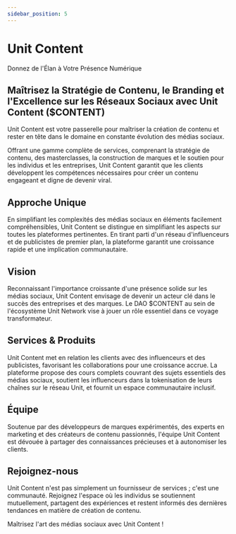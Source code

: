 ```yaml
---
sidebar_position: 5
---
```


# Unit Content

Donnez de l'Élan à Votre Présence Numérique

## Maîtrisez la Stratégie de Contenu, le Branding et l'Excellence sur les Réseaux Sociaux avec Unit Content ($CONTENT)

Unit Content est votre passerelle pour maîtriser la création de contenu et rester en tête dans le domaine en constante évolution des médias sociaux.

Offrant une gamme complète de services, comprenant la stratégie de contenu, des masterclasses, la construction de marques et le soutien pour les individus et les entreprises, Unit Content garantit que les clients développent les compétences nécessaires pour créer un contenu engageant et digne de devenir viral.

## Approche Unique

En simplifiant les complexités des médias sociaux en éléments facilement compréhensibles, Unit Content se distingue en simplifiant les aspects sur toutes les plateformes pertinentes. En tirant parti d'un réseau d'influenceurs et de publicistes de premier plan, la plateforme garantit une croissance rapide et une implication communautaire.

## Vision

Reconnaissant l'importance croissante d'une présence solide sur les médias sociaux, Unit Content envisage de devenir un acteur clé dans le succès des entreprises et des marques. Le DAO $CONTENT au sein de l'écosystème Unit Network vise à jouer un rôle essentiel dans ce voyage transformateur.

## Services & Produits

Unit Content met en relation les clients avec des influenceurs et des publicistes, favorisant les collaborations pour une croissance accrue. La plateforme propose des cours complets couvrant des sujets essentiels des médias sociaux, soutient les influenceurs dans la tokenisation de leurs chaînes sur le réseau Unit, et fournit un espace communautaire inclusif.

## Équipe

Soutenue par des développeurs de marques expérimentés, des experts en marketing et des créateurs de contenu passionnés, l'équipe Unit Content est dévouée à partager des connaissances précieuses et à autonomiser les clients.

## Rejoignez-nous

Unit Content n'est pas simplement un fournisseur de services ; c'est une communauté. Rejoignez l'espace où les individus se soutiennent mutuellement, partagent des expériences et restent informés des dernières tendances en matière de création de contenu.

Maîtrisez l'art des médias sociaux avec Unit Content !
